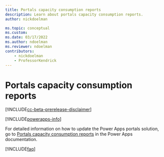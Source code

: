 ```yaml
---
title: Portals capacity consumption reports
description: Learn about portals capacity consumption reports.
author: nickdoelman

ms.topic: conceptual
ms.custom: 
ms.date: 03/17/2022
ms.author: ndoelman
ms.reviewer: ndoelman
contributors:
    - nickdoelman
    - ProfessorKendrick
---
```


# Portals capacity consumption reports

[!INCLUDE[cc-beta-prerelease-disclaimer](../includes/cc-beta-prerelease-disclaimer.md)]

[!INCLUDE[powerapps-info](../includes/cc-powerapps-info.md)]

For detailed information on how to update the Power Apps portals solution, go to [Portals capacity consumption reports](/powerapps/maker/portals/admin/portal-consumption-reports) in the Power Apps documentation.

[!INCLUDE[faq](../includes/cc-faqs.md)]